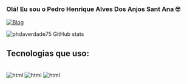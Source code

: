 
### Olá! Eu sou o Pedro Henrique Alves Dos Anjos Sant Ana 🤓
   [![Blog](	https://img.shields.io/badge/LinkedIn-0077B5?style=for-the-badge&logo=linkedin&logoColor=white)](https://www.linkedin.com/in/pedro-henrique-alves-dos-anjos-sant-ana-2728301a3/)



   ![phdaverdade75 GitHub stats](https://github-readme-stats.vercel.app/api?username=phdaverdade75&show_icons=true&theme=dark)




   ## Tecnologias que uso:
  <div style="display:inline_block"><br/>
  <img align= "center" alt="html" src="https://img.shields.io/badge/JavaScript-F7DF1E?style=for-the-badge&logo=javascript&logoColor=black" />
  <img align= "center" alt="html" src="https://img.shields.io/badge/HTML-239120?style=for-the-badge&logo=html5&logoColor=white" />
  <img align= "center" alt="html" src="https://img.shields.io/badge/CSS-239120?&style=for-the-badge&logo=css3&logoColor=white" />
  
  </div>
